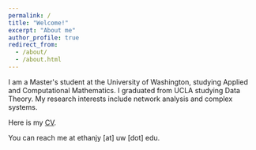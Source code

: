```yaml
---
permalink: /
title: "Welcome!"
excerpt: "About me"
author_profile: true
redirect_from: 
  - /about/
  - /about.html
---
```


I am a Master's student at the University of Washington, studying Applied and Computational Mathematics. I graduated from UCLA studying Data Theory. My research interests include network analysis and complex systems.

Here is my <a href="https://github.com/ethanjyoung/ethanjyoung.github.io/raw/master/files/CV.pdf" download>CV</a>.

You can reach me at ethanjy \[at\] uw \[dot\] edu.
